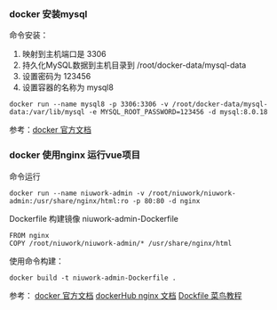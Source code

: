 ###  docker 安装mysql
命令安装：

1. 映射到主机端口是 3306
2. 持久化MySQL数据到主机目录到  /root/docker-data/mysql-data
3. 设置密码为 123456
4. 设置容器的名称为 mysql8

```shell
docker run --name mysql8 -p 3306:3306 -v /root/docker-data/mysql-data:/var/lib/mysql -e MYSQL_ROOT_PASSWORD=123456 -d mysql:8.0.18
```
参考：[docker 官方文档](https://hub.docker.com/_/mysql?tab=description)


### docker 使用nginx 运行vue项目
命令运行
```shell
docker run --name niuwork-admin -v /root/niuwork/niuwork-admin:/usr/share/nginx/html:ro -p 80:80 -d nginx
```
Dockerfile 构建镜像 niuwork-admin-Dockerfile
```shell
FROM nginx
COPY /root/niuwork/niuwork-admin/* /usr/share/nginx/html
```
使用命令构建：
```shell
docker build -t niuwork-admin-Dockerfile .
```
参考：
[docker 官方文档](https://docs.docker.com/develop/develop-images/dockerfile_best-practices/)
[dockerHub nginx 文档](https://hub.docker.com/_/nginx)
[Dockfile 菜鸟教程](https://www.runoob.com/docker/docker-dockerfile.html)

